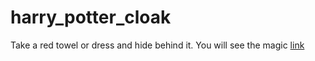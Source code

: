# harry_potter_cloak
Take a red towel or dress and hide behind it. You will see the magic
<a href="https://drive.google.com/file/d/1IIfXRk_UMeYqinF-aW3D2bjkzzl51bdY/view?usp=sharing">link</a>
